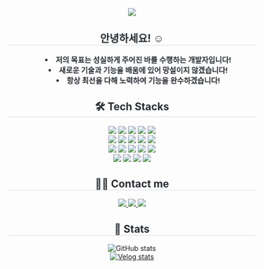 <div align="center">
  <img src="https://capsule-render.vercel.app/api?type=waving&color=random&height=120&text=Hello%20World!&fontColor=ffffff&fontSize=50" />
</div>

<div align="center">
  <h2 style="border-bottom: 1px solid #d8dee4; color: #282d33;"> 안녕하세요! ☺️ </h2>  
  <ul style="font-weight: 700; font-size: 15px; color: #282d33; list-style-position: inside;">
    <li>저의 목표는 성실하게 주어진 바를 수행하는 개발자입니다!</li>
    <li>새로운 기술과 기능을 배움에 있어 망설이지 않겠습니다!</li>
    <li>항상 최선을 다해 노력하여 기능을 완수하겠습니다!</li>
  </ul>
</div>

<div align="center">
  <h2 style="border-bottom: 1px solid #d8dee4; color: #282d33;"> 🛠️ Tech Stacks </h2>
  <div>
    <img src="https://img.shields.io/badge/Android-3DDC84?style=for-the-badge&logo=android&logoColor=white">
    <img src="https://img.shields.io/badge/Discord-5865F2?style=for-the-badge&logo=discord&logoColor=white">
    <img src="https://img.shields.io/badge/Figma-F24E1E?style=for-the-badge&logo=figma&logoColor=white">
    <img src="https://img.shields.io/badge/Git-F05032?style=for-the-badge&logo=git&logoColor=white">
    <img src="https://img.shields.io/badge/GitHub-181717?style=for-the-badge&logo=github&logoColor=white"><br/>
    <img src="https://img.shields.io/badge/HTML5-E34F26?style=for-the-badge&logo=html5&logoColor=white">
    <img src="https://img.shields.io/badge/JavaScript-F7DF1E?style=for-the-badge&logo=javascript&logoColor=white">
    <img src="https://img.shields.io/badge/Java-007396?style=for-the-badge&logo=openjdk&logoColor=white">
    <img src="https://img.shields.io/badge/MySQL-4479A1?style=for-the-badge&logo=mysql&logoColor=white">
    <img src="https://img.shields.io/badge/Next.js-000000?style=for-the-badge&logo=nextdotjs&logoColor=white"><br/>
    <img src="https://img.shields.io/badge/Notion-000000?style=for-the-badge&logo=notion&logoColor=white">
    <img src="https://img.shields.io/badge/Python-3776AB?style=for-the-badge&logo=python&logoColor=white">
    <img src="https://img.shields.io/badge/React-61DAFB?style=for-the-badge&logo=react&logoColor=white">
    <img src="https://img.shields.io/badge/React%20Query-FF4154?style=for-the-badge&logo=reactquery&logoColor=white">
    <img src="https://img.shields.io/badge/Redux-764ABC?style=for-the-badge&logo=redux&logoColor=white"><br/>
    <img src="https://img.shields.io/badge/Slack-4A154B?style=for-the-badge&logo=slack&logoColor=white">
    <img src="https://img.shields.io/badge/Styled%20Components-DB7093?style=for-the-badge&logo=styledcomponents&logoColor=white">
    <img src="https://img.shields.io/badge/Tailwind%20CSS-06B6D4?style=for-the-badge&logo=tailwindcss&logoColor=white">
    <img src="https://img.shields.io/badge/Vercel-000000?style=for-the-badge&logo=vercel&logoColor=white">
  </div>
</div>

<div align="center">
  <h2 style="border-bottom: 1px solid #d8dee4; color: #282d33;"> 🧑‍💻 Contact me </h2>
  <a href="https://velog.io/@usuny0317/posts">
    <img src="https://img.shields.io/badge/Velog-20C997?style=for-the-badge&logo=Velog&logoColor=white">
  </a>
  <a href="mailto:usuny0317@gmail.com">
    <img src="https://img.shields.io/badge/Gmail-EA4335?style=for-the-badge&logo=Gmail&logoColor=white">
  </a>
  <a href="https://instagram.com/yoo_sun317">
    <img src="https://img.shields.io/badge/Instagram-E4405F?style=for-the-badge&logo=Instagram&logoColor=white">
  </a>
</div>

<div align="center">
  <h2 style="border-bottom: 1px solid #d8dee4; color: #282d33;">🏅 Stats</h2>
  <img src="https://github-readme-stats.vercel.app/api?username=usuny0317&show_icons=true&theme=radical" alt="GitHub stats" /><br/>
  <a href="https://velog.io/@usuny0317/posts" target="_blank">
    <img src="https://velog-readme-stats.vercel.app/api?name=usuny0317" alt="Velog stats" />
  </a>
</div>
